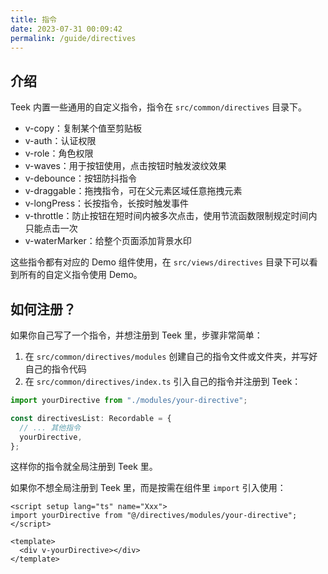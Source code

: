 ```yaml
---
title: 指令
date: 2023-07-31 00:09:42
permalink: /guide/directives
---
```


## 介绍

Teek 内置一些通用的自定义指令，指令在 `src/common/directives` 目录下。

- v-copy：复制某个值至剪贴板
- v-auth：认证权限
- v-role：角色权限
- v-waves：用于按钮使用，点击按钮时触发波纹效果
- v-debounce：按钮防抖指令
- v-draggable：拖拽指令，可在父元素区域任意拖拽元素
- v-longPress：长按指令，长按时触发事件
- v-throttle：防止按钮在短时间内被多次点击，使用节流函数限制规定时间内只能点击一次
- v-waterMarker：给整个页面添加背景水印

这些指令都有对应的 Demo 组件使用，在 `src/views/directives` 目录下可以看到所有的自定义指令使用 Demo。

## 如何注册？

如果你自己写了一个指令，并想注册到 Teek 里，步骤非常简单：

1. 在 `src/common/directives/modules` 创建自己的指令文件或文件夹，并写好自己的指令代码
2. 在 `src/common/directives/index.ts` 引入自己的指令并注册到 Teek：

```ts
import yourDirective from "./modules/your-directive";

const directivesList: Recordable = {
  // ... 其他指令
  yourDirective,
};
```

这样你的指令就全局注册到 Teek 里。

如果你不想全局注册到 Teek 里，而是按需在组件里 `import` 引入使用：

```vue
<script setup lang="ts" name="Xxx">
import yourDirective from "@/directives/modules/your-directive";
</script>

<template>
  <div v-yourDirective></div>
</template>
```
